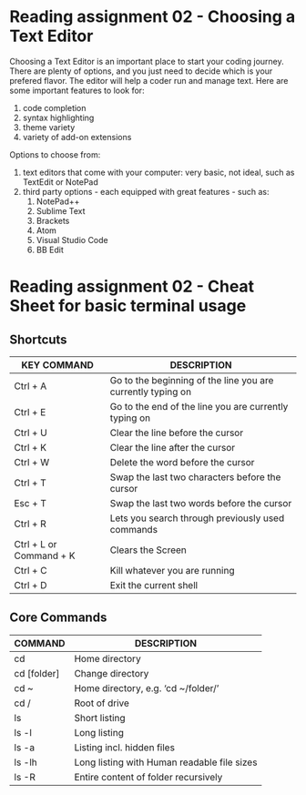 # Reading assignment 02 - Choosing a Text Editor

Choosing a Text Editor is an important place to start your coding journey.  There are plenty of options, and you just need to decide which is your prefered flavor. The editor will help a coder run and manage text.  Here are some important features to look for:
1.  code completion
2.  syntax highlighting
3.  theme variety
4.  variety of add-on extensions

Options to choose from:

1.  text editors that come with your computer:  very basic, not ideal, such as TextEdit or NotePad
2.  third party options - each equipped with great features - such as:
    1.  NotePad++
    2.  Sublime Text
    3.  Brackets
    4.  Atom
    5.  Visual Studio Code
    6.  BB Edit  


# Reading assignment 02 - Cheat Sheet for basic terminal usage

## Shortcuts

KEY COMMAND | DESCRIPTION
----------- | -----------
Ctrl + A | Go to the beginning of the line you are currently typing on
Ctrl + E | Go to the end of the line you are currently typing on
Ctrl + U | Clear the line before the cursor
Ctrl + K | Clear the line after the cursor
Ctrl + W | Delete the word before the cursor
Ctrl + T | Swap the last two characters before the cursor
Esc + T | Swap the last two words before the cursor
Ctrl + R | Lets you search through previously used commands
Ctrl + L or Command + K | Clears the Screen
Ctrl + C | Kill whatever you are running
Ctrl + D | Exit the current shell

## Core Commands

COMMAND | DESCRIPTION
------- | -----------
cd	| Home directory
cd [folder]	| Change directory
cd ~ | Home directory, e.g. ‘cd ~/folder/’
cd /	| Root of drive
ls	| Short listing
ls -l	| Long listing
ls -a	| Listing incl. hidden files
ls -lh	| Long listing with Human readable file sizes
ls -R	| Entire content of folder recursively


